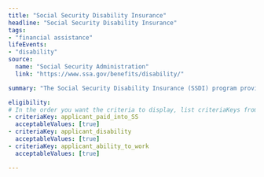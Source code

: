 ```yaml
---
title: "Social Security Disability Insurance"
headline: "Social Security Disability Insurance"
tags: 
- "financial assistance"
lifeEvents: 
- "disability"
source:
  name: "Social Security Administration"
  link: "https://www.ssa.gov/benefits/disability/"

summary: "The Social Security Disability Insurance (SSDI) program provides financial assistance to people with disabilities."

eligibility:
# In the order you want the criteria to display, list criteriaKeys from the csv here, each followed by a comma-separated list of which values indicate eligibility for that criteria. Wrap individual values in quotes if they have inner commas.
- criteriaKey: applicant_paid_into_SS
  acceptableValues: [true]
- criteriaKey: applicant_disability
  acceptableValues: [true]
- criteriaKey: applicant_ability_to_work
  acceptableValues: [true]

---
```

